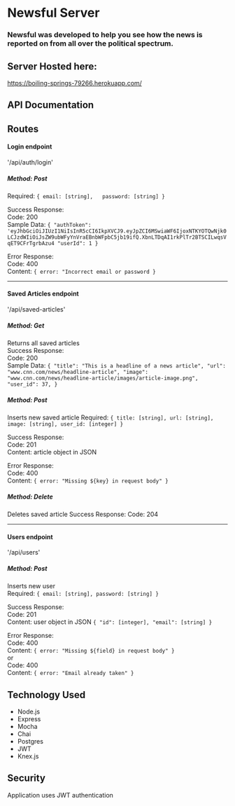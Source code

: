 # Newsful Server

### Newsful was developed to help you see how the news is reported on from all over the political spectrum.

## Server Hosted here:
https://boiling-springs-79266.herokuapp.com/

## API Documentation

## Routes
#### Login endpoint
'/api/auth/login'  

##### Method: Post  
Required:  ```{ email: [string],  
    password: [string] }```
 
Success Response:  
Code: 200  
Sample Data: ```{
        "authToken": 'eyJhbGciOiJIUzI1NiIsInR5cCI6IkpXVCJ9.eyJpZCI6MSwiaWF6IjoxNTKYOTQwNjk0LCJzdWIiOiJsZW9ubWFyYnVraEBnbWFpbC5jb19ifQ.XbnLTDqAI1rkPlTr2BTSCILwqsVqET9CFrTgrbAzu4
        "userId": 1
    }```  

Error Response:  
Code: 400  
Content: ```{ error: "Incorrect email or password }```  
___
#### Saved Articles endpoint  
'/api/saved-articles'  

##### Method: Get  
Returns all saved articles  
Success Response:  
Code: 200  
Sample Data: ```{
        "title": "This is a headline of a news article",
        "url": "www.cnn.com/news/headline-article",
        "image": "www.cnn.com/news/headline-article/images/article-image.png",
        "user_id": 37,
    }```  

##### Method: Post  
Inserts new saved article 
Required: ```{
        title: [string],
        url: [string],
        image: [string],
        user_id: [integer]
        }```
        
Success Response:   
Code: 201  
Content: article object in JSON  

Error Response:  
Code: 400  
Content: ```{ error: "Missing ${key} in request body" }```  

##### Method: Delete
Deletes saved article
Success Response:
Code: 204
___
#### Users endpoint  
'/api/users'  

##### Method: Post  
Inserts new user  
Required: ```{ email: [string],
        password: [string] }```

Success Response:   
Code: 201  
Content: user object in JSON ```{ "id": [integer], "email": [string] }```  

Error Response:  
Code: 400  
Content: ```{ error: "Missing ${field} in request body" } ```  
or  
Code: 400  
Content: ```{ error: "Email already taken" }```  


## Technology Used
* Node.js
* Express
* Mocha
* Chai
* Postgres
* JWT
* Knex.js

## Security
Application uses JWT authentication